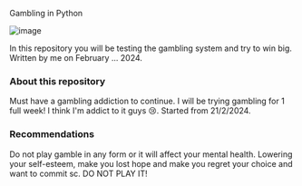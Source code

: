  Gambling in Python

![image](https://github.com/CookWang1906/gambling_python/assets/148769157/45722305-8f92-47c7-9a6a-31bb21e03b39)

In this repository you will be testing the gambling system and try to win big. Written by me on February ... 2024.

### About this repository

Must have a gambling addiction to continue. I will be trying gambling for 1 full week! I think I'm addict to it guys 😢. Started from 21/2/2024.

### Recommendations

Do not play gamble in any form or it will affect your mental health. Lowering your self-esteem, make you lost hope and make you regret your choice and want to commit sc. DO NOT PLAY IT!
